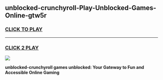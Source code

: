 
## unblocked-crunchyroll-Play-Unblocked-Games-Online-gtw5r
<h3>
<a href="https://premium76.site?title=unblocked-crunchyroll&ref=25A">CLICK TO PLAY</a></h3>
<hr>

<h3>
<a href="https://premium76.site?title=unblocked-crunchyroll&ref=25A">CLICK 2 PLAY</a>
  
</h3>

<a href="https://premium76.site?title=unblocked-crunchyroll&ref=25A"><img src="https://clearcache.store/games.png"></a>


**unblocked-crunchyroll games unblocked: Your Gateway to Fun and Accessible Online Gaming**
